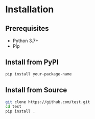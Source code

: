 # Installation

## Prerequisites

- Python 3.7+
- Pip

## Install from PyPI

```bash
pip install your-package-name
```

## Install from Source

```bash
git clone https://github.com/test.git
cd test
pip install .
```
